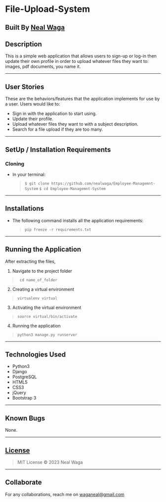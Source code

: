 # File-Upload-System

## Built By [Neal Waga](https://github.com/nealwaga/)

## Description
This is a simple web application that allows users to sign-up or log-in then update their own profile in order to upload whatever files they want to: images, pdf documents, you name it.

***

## User Stories
These are the behaviors/features that the application implements for use by a user.
Users would like to:
* Sign in with the application to start using.
* Update their profile.
* Upload whatever files they want to with a subject description.
* Search for a file upload if they are too many.
***

## SetUp / Installation Requirements
### Cloning
* In your terminal:

    >``$ git clone https://github.com/nealwaga/Employee-Managemnt-System``
    >``$ cd Employee-Managemnt-System``
---
## Installations
* The following command installs all the application requirements:
    >``pip freeze -r requirements.txt``
---
## Running the Application
After extracting the files, 
1. Navigate to the project folder
>`` cd name_of_folder`` 
2. Creating a virtual environment
>``virtualenv virtual``
3. Activating the virtual environment
>``source virtual/bin/activate``
4. Running the application
>``python3 manage.py runserver``
***

## Technologies Used
* Python3
* Django
* PostgreSQL
* HTML5  
* CSS3
* jQuery
* Bootstrap 3
***

## Known Bugs
None.
***

## [License](https://github.com/nealwaga/Employee-Management-System/blob/master/LICENSE)
> MIT License &copy; 2023 Neal Waga
***

## Collaborate
For any collaborations, reach me on waganeal@gmail.com